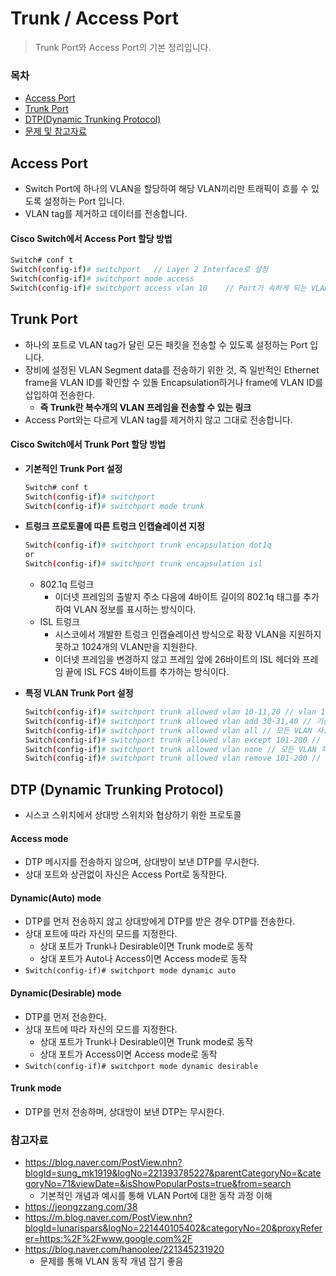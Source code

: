# Trunk / Access Port

> Trunk Port와 Access Port의 기본 정리입니다.

### 목차

- [Access Port](#access-port)
- [Trunk Port](#trunk-port)
- [DTP(Dynamic Trunking Protocol)](#dtp-dynamic-trunking-protocol)
- [문제 및 참고자료](#참고자료)



## Access Port

- Switch Port에 하나의 VLAN을 할당하여 해당 VLAN끼리만 트래픽이 흐를 수 있도록 설정하는 Port 입니다.
- VLAN tag를 제거하고 데이터를 전송합니다.

#### Cisco Switch에서 Access Port 할당 방법

```sh
Switch# conf t
Switch(config-if)# switchport	// Layer 2 Interface로 설정
Switch(config-if)# switchport mode access
Switch(config-if)# switchport access vlan 10	// Port가 속하게 되는 VLAN 설정
```



## Trunk Port

- 하나의 포트로 VLAN tag가 달린 모든 패킷을 전송할 수 있도록 설정하는 Port 입니다.
- 장비에 설정된 VLAN Segment data를 전송하기 위한 것, 즉 일반적인 Ethernet frame을 VLAN ID를 확인할 수 있돌 Encapsulation하거나 frame에 VLAN ID를 삽입하여 전송한다.
  - **즉 Trunk란 복수개의 VLAN 프레임을 전송할 수 있는 링크**
- Access Port와는 다르게 VLAN tag를 제거하지 않고 그대로 전송합니다.

#### Cisco Switch에서 Trunk Port 할당 방법

- **기본적인 Trunk Port 설정**

  ```bash
  Switch# conf t
  Switch(config-if)# switchport
  Switch(config-if)# switchport mode trunk
  ```

- **트렁크 프로토콜에 따른 트렁크 인캡슐레이션 지정**

  ```bash
  Switch(config-if)# switchport trunk encapsulation dot1q
  or
  Switch(config-if)# switchport trunk encapsulation isl
  ```

  - 802.1q 트렁크
    - 이더넷 프레임의 출발지 주소 다음에 4바이트 길이의 802.1q 태그를 추가하여 VLAN 정보를 표시하는 방식이다.
  - ISL 트렁크
    - 시스코에서 개발한 트렁크 인캡슐레이션 방식으로 확장 VLAN을 지원하지 못하고 1024개의 VLAN만을 지원한다.
    - 이더넷 프레임을 변경하지 않고 프레임 앞에 26바이트의 ISL 헤더와 프레임 끝에 ISL FCS 4바이트를 추가하는 방식이다.

- **특정 VLAN Trunk Port 설정**

  ```bash
  Switch(config-if)# switchport trunk allowed vlan 10-11,20 // vlan 10, 11, 20 사용
  Switch(config-if)# switchport trunk allowed vlan add 30-31,40 // 기존 vlan에 30, 31, 40 추가
  Switch(config-if)# switchport trunk allowed vlan all // 모든 VLAN 사용
  Switch(config-if)# switchport trunk allowed vlan except 101-200 // 101~200 VLAN 제외
  Switch(config-if)# switchport trunk allowed vlan none // 모든 VLAN 차단
  Switch(config-if)# switchport trunk allowed vlan remove 101-200 // 101~200 VLAN 삭제
  ```

  

## DTP (Dynamic Trunking Protocol)

- 시스코 스위치에서 상대방 스위치와 협상하기 위한 프로토콜

#### Access mode

- DTP 메시지를 전송하지 않으며, 상대방이 보낸 DTP를 무시한다.
- 상대 포트와 상관없이 자신은 Access Port로 동작한다.

#### Dynamic(Auto) mode

- DTP를 먼저 전송하지 않고 상대방에게 DTP를 받은 경우 DTP를 전송한다.
- 상대 포트에 따라 자신의 모드를 지정한다.
  - 상대 포트가 Trunk나 Desirable이면 Trunk mode로 동작
  - 상대 포트가 Auto나 Access이면 Access mode로 동작
- `Switch(config-if)# switchport mode dynamic auto`

#### Dynamic(Desirable) mode

- DTP를 먼저 전송한다.
- 상대 포트에 따라 자신의 모드를 지정한다.
  - 상대 포트가 Trunk나 Desirable이면 Trunk mode로 동작
  - 상대 포트가 Access이면 Access mode로 동작
- `Switch(config-if)# switchport mode dynamic desirable`

#### Trunk mode

- DTP를 먼저 전송하며, 상대방이 보낸 DTP는 무시한다.



### 참고자료

- https://blog.naver.com/PostView.nhn?blogId=sung_mk1919&logNo=221393785227&parentCategoryNo=&categoryNo=71&viewDate=&isShowPopularPosts=true&from=search
  - 기본적인 개념과 예시를 통해 VLAN Port에 대한 동작 과정 이해
- https://jeongzzang.com/38
- https://m.blog.naver.com/PostView.nhn?blogId=lunarispars&logNo=221440105402&categoryNo=20&proxyReferer=https:%2F%2Fwww.google.com%2F
- https://blog.naver.com/hanoolee/221345231920
  - 문제를 통해 VLAN 동작 개념 잡기 좋음


